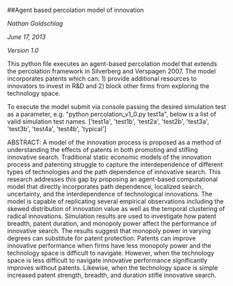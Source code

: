##Agent based percolation model of innovation

*Nathan Goldschlag*

*June 17, 2013*

*Version 1.0*


This python file executes an agent-based percolation model that extends the percolation framework in Silverberg and Verspagen 2007. The model incorporates patents which can: 1) provide additional resources to innovators to invest in R&D and 2) block other firms from exploring the technology space.

To execute the model submit via console passing the desired simulation test as a parameter, e.g. "python percolation_v1_0.py test1a", below is a list of valid simulation test names. 
['test1a', 'test1b', 'test2a', 'test2b', 'test3a', 'test3b', 'test4a', 'test4b', 'typical']

ABSTRACT:
A model of the innovation process is proposed as a method of understanding the effects of patents in both promoting and stifling innovative search. Traditional static economic models of the innovation process and patenting struggle to capture the interdependence of different types of technologies and the path dependence of innovative search. This research addresses this gap by proposing an agent-based computational model that directly incorporates path dependence, localized search, uncertainty, and the interdependence of technological innovations. The model is capable of replicating several empirical observations including the skewed distribution of innovation value as well as the temporal clustering of radical innovations. Simulation results are used to investigate how patent breadth, patent duration, and monopoly power affect the performance of innovative search. The results suggest that monopoly power in varying degrees can substitute for patent protection. Patents can improve innovative performance when firms have less monopoly power and the technology space is difficult to navigate. However, when the technology space is less difficult to navigate innovative performance significantly improves without patents. Likewise, when the technology space is simple increased patent strength, breadth, and duration stifle innovative search. 
